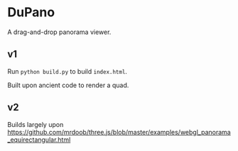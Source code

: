 # DuPano

A drag-and-drop panorama viewer.

## v1

Run `python build.py` to build `index.html`.

Built upon ancient code to render a quad.

## v2

Builds largely upon <https://github.com/mrdoob/three.js/blob/master/examples/webgl_panorama_equirectangular.html>
